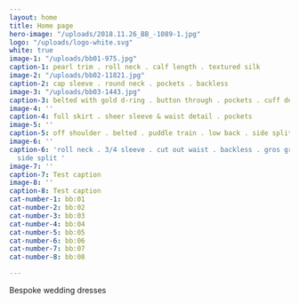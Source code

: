 ```yaml
---
layout: home
title: Home page
hero-image: "/uploads/2018.11.26_BB_-1089-1.jpg"
logo: "/uploads/logo-white.svg"
white: true
image-1: "/uploads/bb01-975.jpg"
caption-1: pearl trim . roll neck . calf length . textured silk
image-2: "/uploads/bb02-11821.jpg"
caption-2: cap sleeve . round neck . pockets . backless
image-3: "/uploads/bb03-1443.jpg"
caption-3: belted with gold d-ring . button through . pockets . cuff detail .
image-4: ''
caption-4: full skirt . sheer sleeve & waist detail . pockets
image-5: ''
caption-5: off shoulder . belted . puddle train . low back . side split . heavy crepe
image-6: ''
caption-6: 'roll neck . 3/4 sleeve . cut out waist . backless . gros grain trim .
  side split '
image-7: ''
caption-7: Test caption
image-8: ''
caption-8: Test caption
cat-number-1: bb:01
cat-number-2: bb:02
cat-number-3: bb:03
cat-number-4: bb:04
cat-number-5: bb:05
cat-number-6: bb:06
cat-number-7: bb:07
cat-number-8: bb:08

---
```

Bespoke wedding dresses